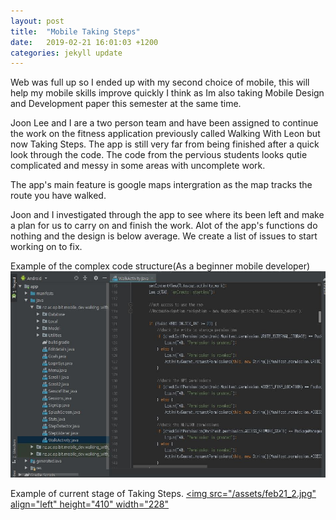 ```yaml
---
layout: post
title:  "Mobile Taking Steps"
date:   2019-02-21 16:01:03 +1200
categories: jekyll update
---
```


Web was full up so I ended up with my second choice of mobile, this will help my mobile skills improve quickly I think as Im also taking Mobile Design and Development paper this semester at the same time.

Joon Lee and I are a two person team and have been assigned to continue the work on the fitness application previously called Walking With Leon but now Taking Steps. The app is still very far from being finished after a quick look through the code. The code from the pervious students looks qutie complicated and messy in some areas with uncomplete work.

The app's main feature is google maps intergration as the map tracks the route you have walked.

Joon and I investigated through the app to see where its been left and make a plan for us to carry on and finish the work. Alot of the app's functions do nothing and the design is below average. We create a list of issues to start working on to fix.


Example of the complex code structure(As a beginner mobile developer)
![](/assets/feb21_1.jpg)
  

Example of current stage of Taking Steps.
<a href="url"><img src="/assets/feb21_2.jpg" align="left" height="410" width="228"</a>